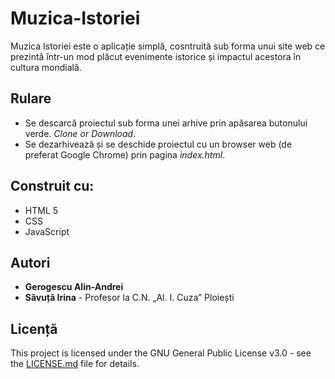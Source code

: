 # Muzica-Istoriei

Muzica Istoriei este o aplicație simplă, cosntruită sub forma unui site web ce prezintă într-un mod plăcut evenimente istorice și impactul  acestora în cultura mondială.

## Rulare

* Se descarcă proiectul sub forma unei arhive prin apăsarea butonului verde. *Clone or Download*.
* Se dezarhivează și se deschide proiectul cu un browser web (de preferat Google Chrome) prin pagina *index.html*.

## Construit cu:

* HTML 5
* CSS
* JavaScript

## Autori

* **Gerogescu Alin-Andrei**
* **Săvuță Irina** - Profesor la C.N. „Al. I. Cuza” Ploiești

## Licență

This project is licensed under the GNU General Public License v3.0 - see the [LICENSE.md](LICENSE.md) file for details.
